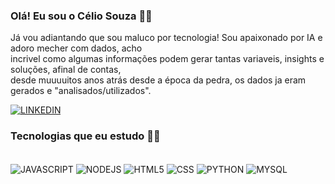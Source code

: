 ### Olá! Eu sou o Célio Souza ✌🏽
<p> Já vou adiantando que sou maluco por tecnologia! Sou apaixonado por IA e adoro mecher com dados,
    acho<br/> incrivel como algumas informações podem gerar tantas variaveis, insights e soluções, afinal
    de contas,<br/> desde muuuuitos anos atrás desde a época da pedra, os dados ja eram gerados e 
    "analisados/utilizados".</p>
    
[![LINKEDIN](https://img.shields.io/badge/LinkedIn-0077B5?style=for-the-badge&logo=linkedin&logoColor=white)](https://www.linkedin.com/in/celio-souza-01aa50267/)





### Tecnologias que eu estudo ✍🏽
<div style="display: inline_block"><br/>
    <img align="center" alt="JAVASCRIPT" src="https://img.shields.io/badge/JavaScript-F7DF1E?style=for-the-badge&logo=javascript&logoColor=black">
    <img align="center" alt="NODEJS" src="https://img.shields.io/badge/Node.js-43853D?style=for-the-badge&logo=node.js&logoColor=white">
    <img align="center" alt="HTML5" src="https://img.shields.io/badge/HTML5-E34F26?style=for-the-badge&logo=html5&logoColor=white">
     <img align="center" alt="CSS" src="https://img.shields.io/badge/CSS3-1572B6?style=for-the-badge&logo=css3&logoColor=white">
      <img align="center" alt="PYTHON" src="https://img.shields.io/badge/Python-14354C?style=for-the-badge&logo=python&logoColor=white">
      <img align="center" alt="MYSQL" src="https://img.shields.io/badge/MySQL-00000F?style=for-the-badge&logo=mysql&logoColor=white">
       
            
</div>

<!--
<img align="center" alt="JAVA" src="https://img.shields.io/badge/Java-ED8B00?style=for-the-badge&logo=openjdk&logoColor=white">  
/*![Anurag's GitHub stats](https://github-readme-stats.vercel.app/api?username=CelioSouzaDv&show_icons=true&theme=tokyonight)*/
<img align="center" alt="JUPYTER" src="https://img.shields.io/badge/Made%20with-Jupyter-orange?style=for-the-badge&logo=Jupyter">
-->
